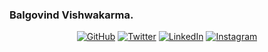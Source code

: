 ### Balgovind Vishwakarma.
<p align="center">
	<a href="https://github.com/vishwakarma666"><img src="https://img.shields.io/github/followers/vishwakarma666.svg?label=GitHub&style=social" target="__blank" alt="GitHub"></a>
	<a href="https://twitter.com/vishwakarma_666"><img src="https://img.shields.io/twitter/follow/vishwakarma_666?label=Twitter&style=social" alt="Twitter" target="_blank"></a>
	<a href="https://www.linkedin.com/in/vishwakarma666"><img src="https://img.shields.io/badge/LinkedIn--balgovind_offical666_.svg?style=social&logo=linkedin" alt="LinkedIn" target="_blank"></a>
	<a href="https://www.instagram.com/balgovind_offical666"><img src="https://img.shields.io/badge/Instagram--balgovind_offical666_.svg?style=social&logo=Instagram" alt="Instagram" target="_blank"></a>
	<!-- the above snippet was taken by -->
</p>
